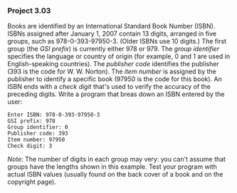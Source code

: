 ### Project 3.03
Books are identified by an International Standard Book Number (ISBN). ISBNs
assigned after January 1, 2007 contain 13 digits, arranged in five groups, such
as 978-0-393-97950-3. (Older ISBNs use 10 digits.) The first group (the *GSI
prefix*) is currently either 978 or 979. The *group identifier* specifies the
language or country of origin (for example, 0 and 1 are used in English-speaking
countries). The *publisher code* identifies the publisher (393 is the code for
W. W. Norton). The *item number* is assigned by the publisher to identify a
specific book (97950 is the code for this book). An ISBN ends with a *check
digit* that's used to verify the accuracy of the preceding digits. Write a
program that breas down an ISBN entered by the user:

```
Enter ISBN: 978-0-393-97950-3
GSI prefix: 978
Group identifier: 0
Publisher code: 393
Item number: 97950
Check digit: 3
```

*Note*: The number of digits in each group may very: you can't assume that
groups have the lengths shown in this example. Test your program with actual
ISBN values (usually found on the back cover of a book and on the copyright
page).
